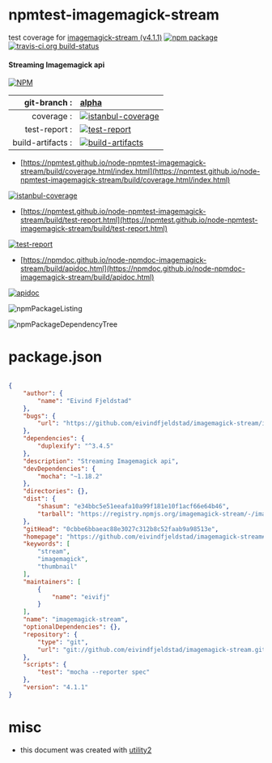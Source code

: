 # npmtest-imagemagick-stream

test coverage for  [imagemagick-stream (v4.1.1)](https://github.com/eivindfjeldstad/imagemagick-stream#readme)  [![npm package](https://img.shields.io/npm/v/npmtest-imagemagick-stream.svg?style=flat-square)](https://www.npmjs.org/package/npmtest-imagemagick-stream) [![travis-ci.org build-status](https://api.travis-ci.org/npmtest/node-npmtest-imagemagick-stream.svg)](https://travis-ci.org/npmtest/node-npmtest-imagemagick-stream)
#### Streaming Imagemagick api

[![NPM](https://nodei.co/npm/imagemagick-stream.png?downloads=true&downloadRank=true&stars=true)](https://www.npmjs.com/package/imagemagick-stream)

| git-branch : | [alpha](https://github.com/npmtest/node-npmtest-imagemagick-stream/tree/alpha)|
|--:|:--|
| coverage : | [![istanbul-coverage](https://npmtest.github.io/node-npmtest-imagemagick-stream/build/coverage.badge.svg)](https://npmtest.github.io/node-npmtest-imagemagick-stream/build/coverage.html/index.html)|
| test-report : | [![test-report](https://npmtest.github.io/node-npmtest-imagemagick-stream/build/test-report.badge.svg)](https://npmtest.github.io/node-npmtest-imagemagick-stream/build/test-report.html)|
| build-artifacts : | [![build-artifacts](https://npmtest.github.io/node-npmtest-imagemagick-stream/glyphicons_144_folder_open.png)](https://github.com/npmtest/node-npmtest-imagemagick-stream/tree/gh-pages/build)|

- [https://npmtest.github.io/node-npmtest-imagemagick-stream/build/coverage.html/index.html](https://npmtest.github.io/node-npmtest-imagemagick-stream/build/coverage.html/index.html)

[![istanbul-coverage](https://npmtest.github.io/node-npmtest-imagemagick-stream/build/screenCapture.buildCi.browser.%252Ftmp%252Fbuild%252Fcoverage.lib.html.png)](https://npmtest.github.io/node-npmtest-imagemagick-stream/build/coverage.html/index.html)

- [https://npmtest.github.io/node-npmtest-imagemagick-stream/build/test-report.html](https://npmtest.github.io/node-npmtest-imagemagick-stream/build/test-report.html)

[![test-report](https://npmtest.github.io/node-npmtest-imagemagick-stream/build/screenCapture.buildCi.browser.%252Ftmp%252Fbuild%252Ftest-report.html.png)](https://npmtest.github.io/node-npmtest-imagemagick-stream/build/test-report.html)

- [https://npmdoc.github.io/node-npmdoc-imagemagick-stream/build/apidoc.html](https://npmdoc.github.io/node-npmdoc-imagemagick-stream/build/apidoc.html)

[![apidoc](https://npmdoc.github.io/node-npmdoc-imagemagick-stream/build/screenCapture.buildCi.browser.%252Ftmp%252Fbuild%252Fapidoc.html.png)](https://npmdoc.github.io/node-npmdoc-imagemagick-stream/build/apidoc.html)

![npmPackageListing](https://npmtest.github.io/node-npmtest-imagemagick-stream/build/screenCapture.npmPackageListing.svg)

![npmPackageDependencyTree](https://npmtest.github.io/node-npmtest-imagemagick-stream/build/screenCapture.npmPackageDependencyTree.svg)



# package.json

```json

{
    "author": {
        "name": "Eivind Fjeldstad"
    },
    "bugs": {
        "url": "https://github.com/eivindfjeldstad/imagemagick-stream/issues"
    },
    "dependencies": {
        "duplexify": "^3.4.5"
    },
    "description": "Streaming Imagemagick api",
    "devDependencies": {
        "mocha": "~1.18.2"
    },
    "directories": {},
    "dist": {
        "shasum": "e34bbc5e51eeafa10a99f181e10f1acf66e64b46",
        "tarball": "https://registry.npmjs.org/imagemagick-stream/-/imagemagick-stream-4.1.1.tgz"
    },
    "gitHead": "0cbbe6bbaeac88e3027c312b8c52faab9a98513e",
    "homepage": "https://github.com/eivindfjeldstad/imagemagick-stream#readme",
    "keywords": [
        "stream",
        "imagemagick",
        "thumbnail"
    ],
    "maintainers": [
        {
            "name": "eivifj"
        }
    ],
    "name": "imagemagick-stream",
    "optionalDependencies": {},
    "repository": {
        "type": "git",
        "url": "git://github.com/eivindfjeldstad/imagemagick-stream.git"
    },
    "scripts": {
        "test": "mocha --reporter spec"
    },
    "version": "4.1.1"
}
```



# misc
- this document was created with [utility2](https://github.com/kaizhu256/node-utility2)
